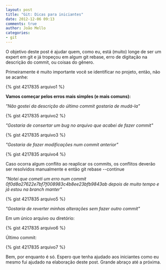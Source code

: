 ```yaml
---
layout: post
title: "Git: Dicas para iniciantes"
date: 2012-12-06 09:13
comments: true
author: João Mello
categories:
- git
---
```


O objetivo deste post é ajudar quem, como eu, está (muito) longe de ser um expert em git e já tropeçou em algum git rebase, erro de digitação na  descrição do commit, ou coisas do gênero.

Primeiramente é muito importante você se identificar no projeto, então, não se acanhe:
<!-- more -->

{% gist 4217835 arquivo1 %}

**Vamos começar pelos erros mais simples (e mais comuns):**

*"Não gostei da descrição do último commit gostaria de mudá-la"*

{% gist 4217835 arquivo2 %}

*"Gostaria de consertar um bug no arquivo que acabei de fazer commit"*

{% gist 4217835 arquivo3 %}

*"Gostaria de fazer modificações num commit anterior"*

{% gist 4217835 arquivo4 %}

Caso ocorra algum conflito ao reaplicar os commits, os conflitos deverão ser resolvidos manualmente e então  git rebase --continue

*"Notei que cometi um erro num commit 0f0d8a27622e7bf7f008983c4b8ee23bfb9843ab depois de muito tempo e já estou na branch manter"*

{% gist 4217835 arquivo5 %}

*"Gostaria de reverter minhas alterações sem fazer outro commit"*

Em um único arquivo ou diretório:

{% gist 4217835 arquivo6 %}

Último commit:

{% gist 4217835 arquivo7 %}

Bem, por enquanto é só. Espero que tenha ajudado aos iniciantes como eu mesmo fui ajudado na elaboração deste post. Grande abraço até a próxima.